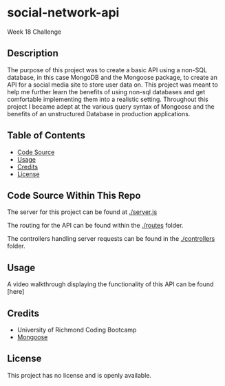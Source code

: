 # social-network-api

Week 18 Challenge

## Description

The purpose of this project was to create a basic API using a non-SQL database, in this case MongoDB and the Mongoose package, to create an API for a social media site to store user data on. This project was meant to help me further learn the benefits of using non-sql databases and get comfortable implementing them into a realistic setting. Throughout this project I became adept at the various query syntax of Mongoose and the benefits of an unstructured Database in production applications.

## Table of Contents

- [Code Source](#code-source-within-this-repo)
- [Usage](#usage)
- [Credits](#credits)
- [License](#license)

## Code Source Within This Repo

The server for this project can be found at [./server.js](./server.js)

The routing for the API can be found within the [./routes](./routes/) folder.

The controllers handling server requests can be found in the [./controllers](./controllers/) folder.

## Usage

A video walkthrough displaying the functionality of this API can be found [here]

## Credits

- University of Richmond Coding Bootcamp
- [Mongoose](https://mongoosejs.com/docs/5.x/docs/index.html)

## License

This project has no license and is openly available.